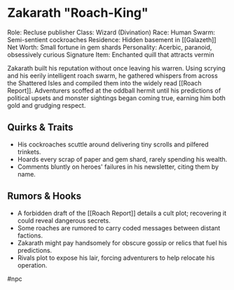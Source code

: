 # Zakarath "Roach-King"

Role: Recluse publisher
Class: Wizard (Divination)
Race: Human
Swarm: Semi-sentient cockroaches
Residence: Hidden basement in [[Galazeth]]
Net Worth: Small fortune in gem shards
Personality: Acerbic, paranoid, obsessively curious
Signature Item: Enchanted quill that attracts vermin

Zakarath built his reputation without once leaving his warren. Using scrying and his eerily intelligent roach swarm, he gathered whispers from across the Shattered Isles and compiled them into the widely read [[Roach Report]]. Adventurers scoffed at the oddball hermit until his predictions of political upsets and monster sightings began coming true, earning him both gold and grudging respect.

## Quirks & Traits
- His cockroaches scuttle around delivering tiny scrolls and pilfered trinkets.
- Hoards every scrap of paper and gem shard, rarely spending his wealth.
- Comments bluntly on heroes' failures in his newsletter, citing them by name.

## Rumors & Hooks
- A forbidden draft of the [[Roach Report]] details a cult plot; recovering it could reveal dangerous secrets.
- Some roaches are rumored to carry coded messages between distant factions.
- Zakarath might pay handsomely for obscure gossip or relics that fuel his predictions.
- Rivals plot to expose his lair, forcing adventurers to help relocate his operation.

#npc
